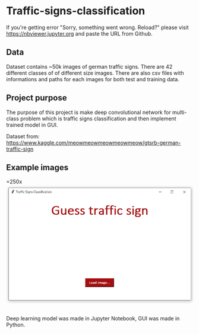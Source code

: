 # Traffic-signs-classification
If you're getting error "Sorry, something went wrong. Reload?" please visit https://nbviewer.jupyter.org and paste the URL from Github.

## Data
Dataset contains ~50k images of german traffic signs. There are 42 different classes of of different size images. There are also csv files with informations and paths for each images for both test and training data.

## Project purpose
The purpose of this project is make deep convolutional network for multi-class problem which is traffic signs classification and then implement trained model in GUI.

Dataset from: https://www.kaggle.com/meowmeowmeowmeowmeow/gtsrb-german-traffic-sign
## Example images
=250x
![alt text](https://github.com/emilprzygonski/Traffic-signs-classification/blob/main/Example%20images/GUI_1.png?=100x)

##
Deep learning model was made in Jupyter Notebook, GUI was made in Python.

